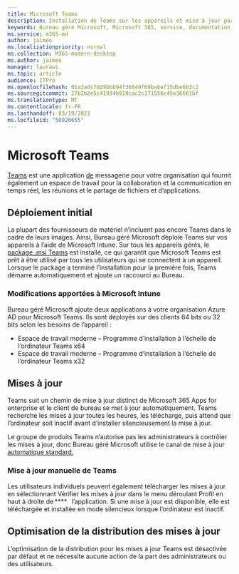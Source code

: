 ```yaml
---
title: Microsoft Teams
description: Installation de Teams sur les appareils et mise à jour par la suite
keywords: Bureau géré Microsoft, Microsoft 365, service, documentation, applications, applications métier, applications métier
ms.service: m365-md
author: jaimeo
ms.localizationpriority: normal
ms.collection: M365-modern-desktop
ms.author: jaimeo
manager: laurawi
ms.topic: article
audience: ITPro
ms.openlocfilehash: 01a3adc7829bbb94f36649f69ba6ef15dbe6b3c2
ms.sourcegitcommit: 27b2b2e5c41934b918cac2c171556c45e36661bf
ms.translationtype: MT
ms.contentlocale: fr-FR
ms.lasthandoff: 03/19/2021
ms.locfileid: "50920655"
---
```

# <a name="microsoft-teams"></a>Microsoft Teams

[Teams](https://www.microsoft.com/microsoft-365/microsoft-teams/group-chat-software) est une application [de](https://support.microsoft.com/office/microsoft-teams-basics-6d5f52e6-5306-4096-ac24-c3082b79eaf0) messagerie pour votre organisation qui fournit également un espace de travail pour la collaboration et la communication en temps réel, les réunions et le partage de fichiers et d’applications.

## <a name="initial-deployment"></a>Déploiement initial

La plupart des fournisseurs de matériel n’incluent pas encore Teams dans le cadre de leurs images. Ainsi, Bureau géré Microsoft déploie Teams sur vos appareils à l’aide de Microsoft Intune. Sur tous les appareils gérés, le [package .msi Teams](/MicrosoftTeams/msi-deployment#how-the-microsoft-teams-msi-package-works) est installé, ce qui garantit que Microsoft Teams est prêt à être utilisé par tous les utilisateurs qui se connectent à un appareil. Lorsque le package a terminé l’installation pour la première fois, Teams démarre automatiquement et ajoute un raccourci au Bureau.

### <a name="microsoft-intune-changes"></a>Modifications apportées à Microsoft Intune

Bureau géré Microsoft ajoute deux applications à votre organisation Azure AD pour Microsoft Teams. Ils sont déployés sur des clients 64 bits ou 32 bits selon les besoins de l’appareil :  

- Espace de travail moderne – Programme d’installation à l’échelle de l’ordinateur Teams x64  
- Espace de travail moderne – Programme d’installation à l’échelle de l’ordinateur Teams x32

## <a name="updates"></a>Mises à jour

Teams suit un chemin de mise à jour distinct de Microsoft 365 Apps for enterprise et le client de bureau se met à jour automatiquement. Teams recherche les mises à jour toutes les heures, les télécharge, puis attend que l’ordinateur soit inactif avant d’installer silencieusement la mise à jour.  

Le groupe de produits Teams n’autorise pas les administrateurs à contrôler les mises à jour, donc Bureau géré Microsoft utilise le canal de mise à jour [automatique standard.](/microsoftteams/teams-client-update#can-admins-deploy-updates-instead-of-teams-auto-updating)

### <a name="manually-updating-teams"></a>Mise à jour manuelle de Teams

Les utilisateurs individuels peuvent également télécharger les mises à jour en sélectionnant Vérifier les mises à jour dans le menu déroulant Profil en   haut à droite de ****   l’application. Si une mise à jour est disponible, elle est téléchargée et installée en mode silencieux lorsque l’ordinateur est inactif.

## <a name="delivery-optimization-of-updates"></a>Optimisation de la distribution des mises à jour

L’optimisation de la distribution pour les mises à jour Teams est désactivée par défaut et ne nécessite aucune action de la part des administrateurs ou des utilisateurs.